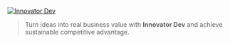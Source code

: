 [![Innovator Dev](https://s3.innovator.dev/app.logo/1/logo-xsm.png)][1]

> Turn ideas into real business value with **Innovator Dev** and achieve sustainable competitive advantage.

[1]: https://innovator.dev